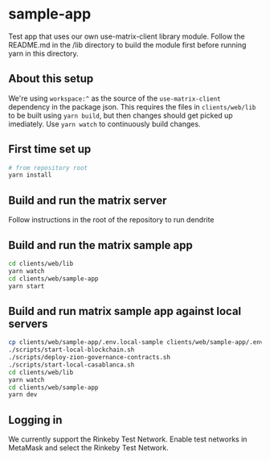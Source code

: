 # sample-app

Test app that uses our own use-matrix-client library module. Follow the README.md in the /lib directory to build the module first before running yarn in this directory.

## About this setup

We're using `workspace:^` as the source of the `use-matrix-client` dependency in the package json. This requires the files in `clients/web/lib` to be built using `yarn build`, but then changes should get picked up imediately. Use `yarn watch` to continuously build changes.

## First time set up

```bash
# from repository root
yarn install
```

## Build and run the matrix server

Follow instructions in the root of the repository to run dendrite

## Build and run the matrix sample app

```bash
cd clients/web/lib
yarn watch
cd clients/web/sample-app
yarn start
```

## Build and run matrix sample app against local servers

```bash
cp clients/web/sample-app/.env.local-sample clients/web/sample-app/.env.local
./scripts/start-local-blockchain.sh
./scripts/deploy-zion-governance-contracts.sh
./scripts/start-local-casablanca.sh
cd clients/web/lib
yarn watch
cd clients/web/sample-app
yarn dev
```

## Logging in

We currently support the Rinkeby Test Network. Enable test networks in MetaMask and select the Rinkeby Test Network.
